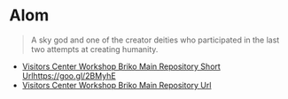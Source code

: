 # Alom

> A sky god and one of the creator deities who participated in the last two attempts at creating humanity.

- [Visitors Center Workshop Briko Main Repository Short Url]()https://goo.gl/2BMyhE
- [Visitors Center Workshop Briko Main Repository Url](https://drive.google.com/drive/folders/0B6h7kxp-oIy8enBvUmRRUkdWMXc)



